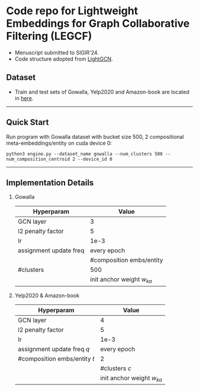 # Code repo for Lightweight Embeddings for Graph Collaborative Filtering (LEGCF)

- Menuscript submitted to SIGIR'24.
- Code structure adopted from [LightGCN](https://github.com/gusye1234/LightGCN-PyTorch).

## Dataset
- Train and test sets of Gowalla, Yelp2020 and Amazon-book are located in [here](./data).

---

## Quick Start

Run program with Gowalla dataset with bucket size 500, 2 compositional meta-embeddings/entity on cuda device 0:
```shell
python3 engine.py --dataset_name gowalla --num_clusters 500 --num_composition_centroid 2 --device_id 0
```


---

## Implementation Details

1. Gowalla

    | Hyperparam               | Value       |
    |--------------------------|-------------|
     | GCN layer                | 3           |
      | l2 penalty factor        | 5           |
     | lr                       | 1e-3        |
      | assignment update freq   | every epoch |
       | \#composition embs\/entity | 2           |
   | \#clusters                | 500         | 
        | init anchor weight $w_{ka}$ | 0.9 |
2.  Yelp2020 & Amazon-book

    | Hyperparam                   | Value       |
    |------------------------------|-------------|
     | GCN layer                    | 4           |
      | l2 penalty factor            | 5           |
     | lr                           | 1e-3        |
      | assignment update freq  $q$  | every epoch |
       | #composition embs/entity $t$ | 2           |
        | #clusters            $c$     | 500         |
        | init anchor weight $w_{ka}$ | .9 |

